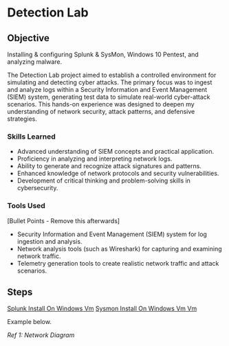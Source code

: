 # Detection Lab

## Objective
Installing & configuring Splunk & SysMon, Windows 10 Pentest, and analyzing malware.

The Detection Lab project aimed to establish a controlled environment for simulating and detecting cyber attacks. The primary focus was to ingest and analyze logs within a Security Information and Event Management (SIEM) system, generating test data to simulate real-world cyber-attack scenarios. This hands-on experience was designed to deepen my understanding of network security, attack patterns, and defensive strategies.

### Skills Learned

- Advanced understanding of SIEM concepts and practical application.
- Proficiency in analyzing and interpreting network logs.
- Ability to generate and recognize attack signatures and patterns.
- Enhanced knowledge of network protocols and security vulnerabilities.
- Development of critical thinking and problem-solving skills in cybersecurity.

### Tools Used
[Bullet Points - Remove this afterwards]

- Security Information and Event Management (SIEM) system for log ingestion and analysis.
- Network analysis tools (such as Wireshark) for capturing and examining network traffic.
- Telemetry generation tools to create realistic network traffic and attack scenarios.

## Steps
<a href="https://vimeo.com/987409629?share=copy">Splunk Install On Windows Vm</a>
<a href="https://vimeo.com/987409629?share=copy">Sysmon Install On Windows Vm Vm</a>


Example below.

*Ref 1: Network Diagram*
